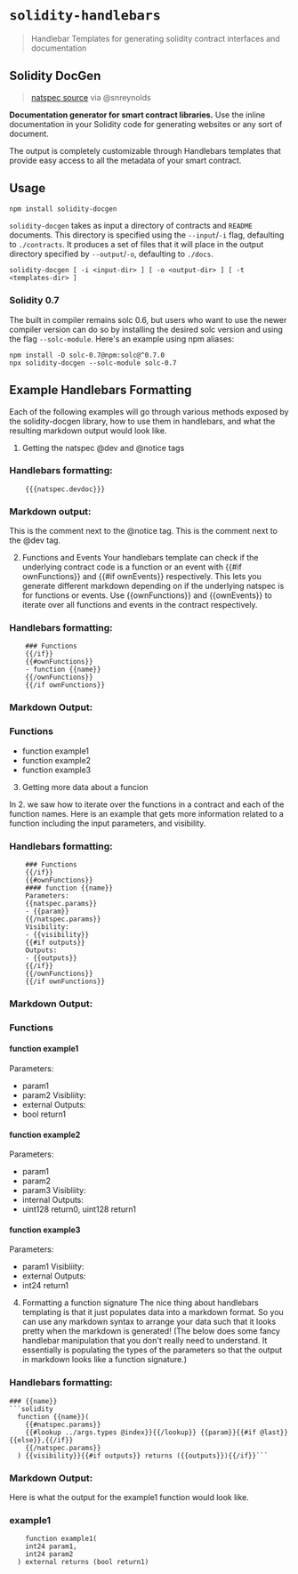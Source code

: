 # `solidity-handlebars`

> Handlebar Templates for generating solidity contract interfaces and documentation

## Solidity DocGen

> [natspec source](https://github.com/snreynolds/solidity-docgen/commit/154b7acf80f120127e4640db6f8a052d96d6c6cc) via @snreynolds

**Documentation generator for smart contract libraries.** Use the inline
documentation in your Solidity code for generating websites or any sort of
document.

The output is completely customizable through Handlebars templates that provide
easy access to all the metadata of your smart contract.

## Usage

```sh
npm install solidity-docgen
```

`solidity-docgen` takes as input a directory of contracts and `README`
documents. This directory is specified using the `--input`/`-i` flag,
defaulting to `./contracts`. It produces a set of files that it will place in
the output directory specified by `--output`/`-o`, defaulting to `./docs`.

```
solidity-docgen [ -i <input-dir> ] [ -o <output-dir> ] [ -t <templates-dir> ]
```

[NatSpec]: https://solidity.readthedocs.io/en/develop/natspec-format.html

### Solidity 0.7

The built in compiler remains solc 0.6, but users who want to use the newer compiler version can do so by installing the desired solc version and using the flag `--solc-module`. Here's an example using npm aliases:
```
npm install -D solc-0.7@npm:solc@^0.7.0
npx solidity-docgen --solc-module solc-0.7
```


## Example Handlebars Formatting

Each of the following examples will go through various methods exposed by the solidity-docgen library, how to use them in handlebars, and what the resulting markdown output would look like.

1. Getting the natspec @dev and @notice tags

### Handlebars formatting:

``` {{{natspec.userdoc}}}
    {{{natspec.devdoc}}}
```

### Markdown output:

This is the comment next to the @notice tag.
This is the comment next to the @dev tag. 


2. Functions and Events
Your handlebars template can check if the underlying contract code is a function or an event with {{#if ownFunctions}} and {{#if ownEvents}} respectively. This lets you generate different markdown depending on if the underlying natspec is for functions or events. Use {{ownFunctions}} and {{ownEvents}} to iterate over all functions and events in the contract respectively.

### Handlebars formatting:
``` {{#if ownFunctions}
    ### Functions
    {{/if}}
    {{#ownFunctions}}
    - function {{name}}
    {{/ownFunctions}}
    {{/if ownFunctions}}
```


### Markdown Output:

### Functions
- function example1
- function example2
- function example3

3. Getting more data about a funcion

In 2. we saw how to iterate over the functions in a contract and each of the function names. Here is an example that gets more information related to a function including the input parameters, and visibility.

### Handlebars formatting:

``` {{#if ownFunctions}
    ### Functions
    {{/if}}
    {{#ownFunctions}}
    #### function {{name}}
    Parameters:
    {{natspec.params}}
    - {{param}}
    {{/natspec.params}}
    Visibility:
    - {{visibility}}
    {{#if outputs}} 
    Outputs:
    - {{outputs}}
    {{/if}}
    {{/ownFunctions}}
    {{/if ownFunctions}}
```

### Markdown Output:

### Functions
#### function example1
Parameters:
- param1
- param2
Visibliity:
- external
Outputs:
- bool return1

#### function example2
Parameters:
- param1
- param2
- param3
Visibliity:
- internal
Outputs:
- uint128 return0, uint128 return1

#### function example3
Parameters:
- param1
Visibliity:
- external
Outputs:
- int24 return1

4. Formatting a function signature
The nice thing about handlebars templating is that it just populates data into a markdown format. So you can use any markdown syntax to arrange your data such that it looks pretty when the markdown is generated! (The below does some fancy handlebar manipulation that you don't really need to understand. It essentially is populating the types of the parameters so that the output in markdown looks like a function signature.)

### Handlebars formatting:
``` 
### {{name}}
```solidity
  function {{name}}(
    {{#natspec.params}}
    {{#lookup ../args.types @index}}{{/lookup}} {{param}}{{#if @last}}{{else}},{{/if}}
    {{/natspec.params}}
  ) {{visibility}}{{#if outputs}} returns ({{outputs}}){{/if}}```

```

### Markdown Output:
Here is what the output for the example1 function would look like.

### example1
```solidity
    function example1(
    int24 param1,
    int24 param2
  ) external returns (bool return1)
```
